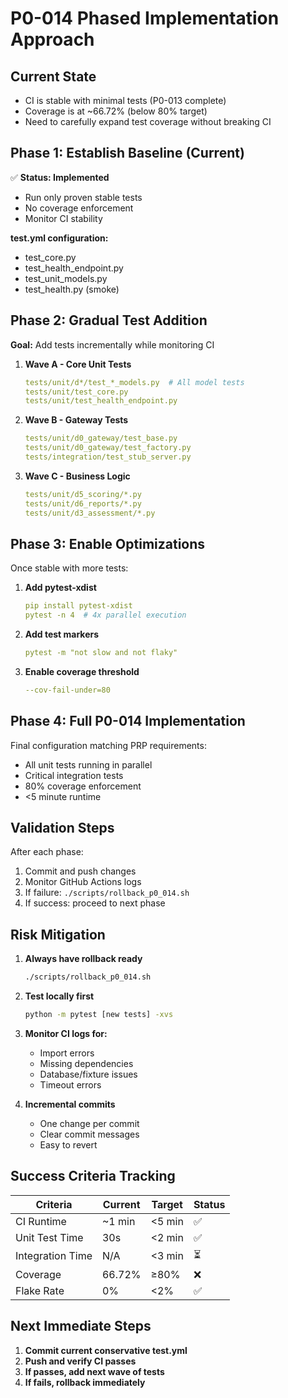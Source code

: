 # P0-014 Phased Implementation Approach

## Current State
- CI is stable with minimal tests (P0-013 complete)
- Coverage is at ~66.72% (below 80% target)
- Need to carefully expand test coverage without breaking CI

## Phase 1: Establish Baseline (Current)
✅ **Status: Implemented**
- Run only proven stable tests
- No coverage enforcement
- Monitor CI stability

**test.yml configuration:**
- test_core.py
- test_health_endpoint.py
- test_unit_models.py
- test_health.py (smoke)

## Phase 2: Gradual Test Addition
**Goal:** Add tests incrementally while monitoring CI

1. **Wave A - Core Unit Tests**
   ```yaml
   tests/unit/d*/test_*_models.py  # All model tests
   tests/unit/test_core.py
   tests/unit/test_health_endpoint.py
   ```

2. **Wave B - Gateway Tests**
   ```yaml
   tests/unit/d0_gateway/test_base.py
   tests/unit/d0_gateway/test_factory.py
   tests/integration/test_stub_server.py
   ```

3. **Wave C - Business Logic**
   ```yaml
   tests/unit/d5_scoring/*.py
   tests/unit/d6_reports/*.py
   tests/unit/d3_assessment/*.py
   ```

## Phase 3: Enable Optimizations
Once stable with more tests:

1. **Add pytest-xdist**
   ```yaml
   pip install pytest-xdist
   pytest -n 4  # 4x parallel execution
   ```

2. **Add test markers**
   ```yaml
   pytest -m "not slow and not flaky"
   ```

3. **Enable coverage threshold**
   ```yaml
   --cov-fail-under=80
   ```

## Phase 4: Full P0-014 Implementation
Final configuration matching PRP requirements:
- All unit tests running in parallel
- Critical integration tests
- 80% coverage enforcement
- <5 minute runtime

## Validation Steps

After each phase:
1. Commit and push changes
2. Monitor GitHub Actions logs
3. If failure: `./scripts/rollback_p0_014.sh`
4. If success: proceed to next phase

## Risk Mitigation

1. **Always have rollback ready**
   ```bash
   ./scripts/rollback_p0_014.sh
   ```

2. **Test locally first**
   ```bash
   python -m pytest [new tests] -xvs
   ```

3. **Monitor CI logs for:**
   - Import errors
   - Missing dependencies
   - Database/fixture issues
   - Timeout errors

4. **Incremental commits**
   - One change per commit
   - Clear commit messages
   - Easy to revert

## Success Criteria Tracking

| Criteria | Current | Target | Status |
|----------|---------|---------|---------|
| CI Runtime | ~1 min | <5 min | ✅ |
| Unit Test Time | 30s | <2 min | ✅ |
| Integration Time | N/A | <3 min | ⏳ |
| Coverage | 66.72% | ≥80% | ❌ |
| Flake Rate | 0% | <2% | ✅ |

## Next Immediate Steps

1. **Commit current conservative test.yml**
2. **Push and verify CI passes**
3. **If passes, add next wave of tests**
4. **If fails, rollback immediately**